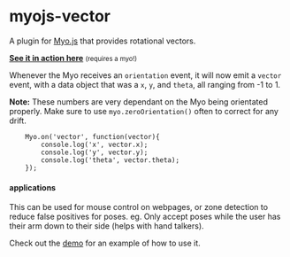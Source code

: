 # myojs-vector

A plugin for [Myo.js](https://github.com/thalmiclabs/myo.js) that provides rotational vectors.

**[See it in action here](http://thalmiclabs.github.io/myojs-vector/demo/)** <small>(requires a myo!)</small>

Whenever the Myo receives an `orientation` event, it will now emit a `vector` event, with a data object that was a `x`, `y`, and `theta`, all ranging from -1 to 1.

**Note:** These numbers are very dependant on the Myo being orientated properly. Make sure to use `myo.zeroOrientation()` often to correct for any drift.


```
	Myo.on('vector', function(vector){
		console.log('x', vector.x);
		console.log('y', vector.y);
		console.log('theta', vector.theta);
	});
```

#### applications

This can be used for mouse control on webpages, or zone detection to reduce false positives for poses. eg. Only accept poses while the user has their arm down to their side (helps with hand talkers).

Check out the [demo](/demo) for an example of how to use it.
